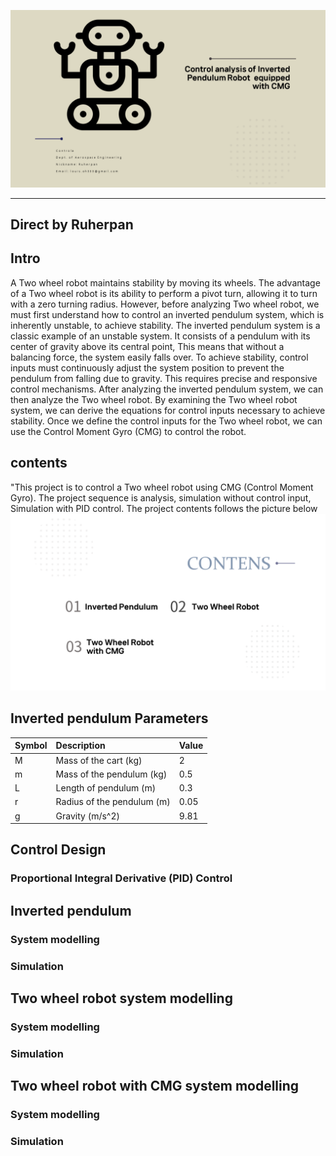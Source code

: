 
![RCTVC](Image/Main_page.png)
***
## Direct by Ruherpan

## Intro

A Two wheel robot maintains stability by moving its wheels. The advantage of a Two wheel robot is its ability to perform a pivot turn, allowing it to turn with a zero turning radius. However, before analyzing Two wheel robot, we must first understand how to control an inverted pendulum system, which is inherently unstable, to achieve stability. The inverted
pendulum system is a classic example of an unstable system. It consists of a pendulum with its center of gravity above its central point, This means that without a balancing force, the system easily falls over. To achieve stability, control inputs must continuously adjust the system position to prevent the pendulum from falling due to gravity. This requires precise and responsive control mechanisms. After analyzing the inverted pendulum system, we can then analyze the Two wheel robot. By examining the Two wheel robot system, we can derive the equations for control inputs necessary to achieve stability. Once we define the control inputs for the Two wheel robot, we can use the Control Moment Gyro (CMG) to control the robot.

## contents
"This project is to control a Two wheel robot using CMG (Control Moment Gyro). The project sequence is analysis, simulation without control input, Simulation with PID control. The project contents follows the picture below
![RCTVC](Image/contents.png)

## Inverted pendulum Parameters
|Symbol|Description|Value|
|:---|:---|:---|
|M|Mass of the cart (kg)|2|
|m|Mass of the pendulum (kg)|0.5|
|L|Length of pendulum (m)|0.3|
|r|Radius of the pendulum (m)|0.05|
|g|Gravity (m/s^2)|9.81|






## Control Design

### Proportional Integral Derivative (PID) Control


## Inverted pendulum 

### System modelling

### Simulation

## Two wheel robot system modelling

### System modelling

### Simulation

## Two wheel robot with CMG system modelling

### System modelling

### Simulation
